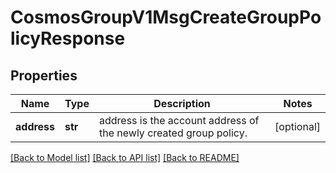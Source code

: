 # CosmosGroupV1MsgCreateGroupPolicyResponse

## Properties
Name | Type | Description | Notes
------------ | ------------- | ------------- | -------------
**address** | **str** | address is the account address of the newly created group policy. | [optional] 

[[Back to Model list]](../README.md#documentation-for-models) [[Back to API list]](../README.md#documentation-for-api-endpoints) [[Back to README]](../README.md)

